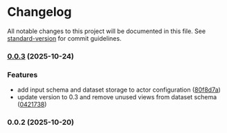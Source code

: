 # Changelog

All notable changes to this project will be documented in this file. See [standard-version](https://github.com/conventional-changelog/standard-version) for commit guidelines.

### [0.0.3](https://github.com/tomba-io/email-count/compare/v0.0.2...v0.0.3) (2025-10-24)


### Features

* add input schema and dataset storage to actor configuration ([80f8d7a](https://github.com/tomba-io/email-count/commit/80f8d7ae900af6a5d67b57df65ca0885b0fc5f86))
* update version to 0.3 and remove unused views from dataset schema ([0421738](https://github.com/tomba-io/email-count/commit/04217383ebd211e555696bffed687ee17d3d2dcd))

### 0.0.2 (2025-10-20)
